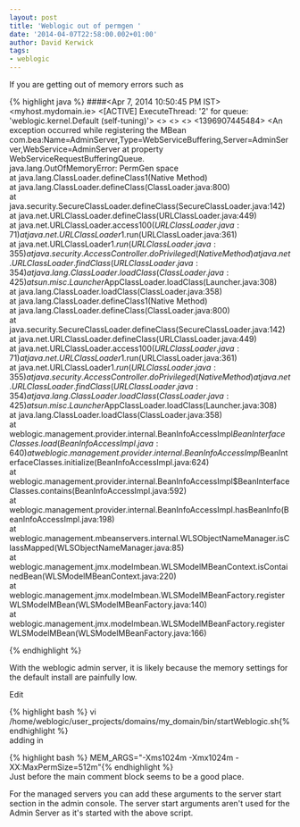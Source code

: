 ```yaml
---
layout: post
title: 'Weblogic out of permgen '
date: '2014-04-07T22:58:00.002+01:00'
author: David Kerwick
tags:
- weblogic
--- 
```


If you are getting out of memory errors such as  

{% highlight java %}
####<Apr 7, 2014 10:50:45 PM IST> <Error> <JMX> <myhost.mydomain.ie> <my-server-1> <[ACTIVE] ExecuteThread: '2' for queue: 'weblogic.kernel.Default (self-tuning)'> <<WLS Kernel>> <> <> <1396907445484> <BEA-149501> <An exception occurred while registering the MBean com.bea:Name=AdminServer,Type=WebServiceBuffering,Server=AdminServer,WebService=AdminServer at property WebServiceRequestBufferingQueue.  
java.lang.OutOfMemoryError: PermGen space  
 at java.lang.ClassLoader.defineClass1(Native Method)  
 at java.lang.ClassLoader.defineClass(ClassLoader.java:800)  
 at java.security.SecureClassLoader.defineClass(SecureClassLoader.java:142)  
 at java.net.URLClassLoader.defineClass(URLClassLoader.java:449)  
 at java.net.URLClassLoader.access$100(URLClassLoader.java:71)  
 at java.net.URLClassLoader$1.run(URLClassLoader.java:361)  
 at java.net.URLClassLoader$1.run(URLClassLoader.java:355)  
 at java.security.AccessController.doPrivileged(Native Method)  
 at java.net.URLClassLoader.findClass(URLClassLoader.java:354)  
 at java.lang.ClassLoader.loadClass(ClassLoader.java:425)  
 at sun.misc.Launcher$AppClassLoader.loadClass(Launcher.java:308)  
 at java.lang.ClassLoader.loadClass(ClassLoader.java:358)  
 at java.lang.ClassLoader.defineClass1(Native Method)  
 at java.lang.ClassLoader.defineClass(ClassLoader.java:800)  
 at java.security.SecureClassLoader.defineClass(SecureClassLoader.java:142)  
 at java.net.URLClassLoader.defineClass(URLClassLoader.java:449)  
 at java.net.URLClassLoader.access$100(URLClassLoader.java:71)  
 at java.net.URLClassLoader$1.run(URLClassLoader.java:361)  
 at java.net.URLClassLoader$1.run(URLClassLoader.java:355)  
 at java.security.AccessController.doPrivileged(Native Method)  
 at java.net.URLClassLoader.findClass(URLClassLoader.java:354)  
 at java.lang.ClassLoader.loadClass(ClassLoader.java:425)  
 at sun.misc.Launcher$AppClassLoader.loadClass(Launcher.java:308)  
 at java.lang.ClassLoader.loadClass(ClassLoader.java:358)  
 at weblogic.management.provider.internal.BeanInfoAccessImpl$BeanInterfaceClasses.load(BeanInfoAccessImpl.java:640)  
 at weblogic.management.provider.internal.BeanInfoAccessImpl$BeanInterfaceClasses.initialize(BeanInfoAccessImpl.java:624)  
 at weblogic.management.provider.internal.BeanInfoAccessImpl$BeanInterfaceClasses.contains(BeanInfoAccessImpl.java:592)  
 at weblogic.management.provider.internal.BeanInfoAccessImpl.hasBeanInfo(BeanInfoAccessImpl.java:198)  
 at weblogic.management.mbeanservers.internal.WLSObjectNameManager.isClassMapped(WLSObjectNameManager.java:85)  
 at weblogic.management.jmx.modelmbean.WLSModelMBeanContext.isContainedBean(WLSModelMBeanContext.java:220)  
 at weblogic.management.jmx.modelmbean.WLSModelMBeanFactory.registerWLSModelMBean(WLSModelMBeanFactory.java:140)  
 at weblogic.management.jmx.modelmbean.WLSModelMBeanFactory.registerWLSModelMBean(WLSModelMBeanFactory.java:166)  
>  
{% endhighlight %}   

With the weblogic admin server, it is likely because the memory settings for the default install are painfully low.  

Edit     

{% highlight bash %} vi /home/weblogic/user_projects/domains/my_domain/bin/startWeblogic.sh{% endhighlight %}   
adding in  

{% highlight bash %} MEM_ARGS="-Xms1024m -Xmx1024m -XX:MaxPermSize=512m"{% endhighlight %}   
Just before the main comment block seems to be a good place.  

For the managed servers you can add these arguments to the server start section in the admin console. The server start arguments aren't used for the Admin Server as it's started with the above script.
